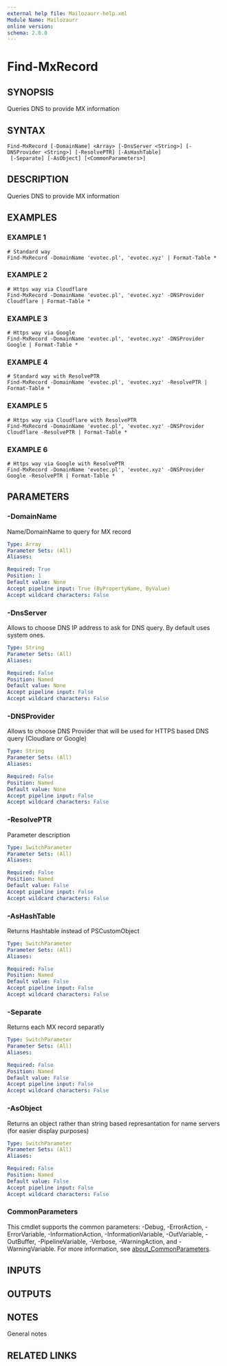 ```yaml
---
external help file: Mailozaurr-help.xml
Module Name: Mailozaurr
online version:
schema: 2.0.0
---
```


# Find-MxRecord

## SYNOPSIS
Queries DNS to provide MX information

## SYNTAX

```
Find-MxRecord [-DomainName] <Array> [-DnsServer <String>] [-DNSProvider <String>] [-ResolvePTR] [-AsHashTable]
 [-Separate] [-AsObject] [<CommonParameters>]
```

## DESCRIPTION
Queries DNS to provide MX information

## EXAMPLES

### EXAMPLE 1
```
# Standard way
Find-MxRecord -DomainName 'evotec.pl', 'evotec.xyz' | Format-Table *
```

### EXAMPLE 2
```
# Https way via Cloudflare
Find-MxRecord -DomainName 'evotec.pl', 'evotec.xyz' -DNSProvider Cloudflare | Format-Table *
```

### EXAMPLE 3
```
# Https way via Google
Find-MxRecord -DomainName 'evotec.pl', 'evotec.xyz' -DNSProvider Google | Format-Table *
```

### EXAMPLE 4
```
# Standard way with ResolvePTR
Find-MxRecord -DomainName 'evotec.pl', 'evotec.xyz' -ResolvePTR | Format-Table *
```

### EXAMPLE 5
```
# Https way via Cloudflare with ResolvePTR
Find-MxRecord -DomainName 'evotec.pl', 'evotec.xyz' -DNSProvider Cloudflare -ResolvePTR | Format-Table *
```

### EXAMPLE 6
```
# Https way via Google with ResolvePTR
Find-MxRecord -DomainName 'evotec.pl', 'evotec.xyz' -DNSProvider Google -ResolvePTR | Format-Table *
```

## PARAMETERS

### -DomainName
Name/DomainName to query for MX record

```yaml
Type: Array
Parameter Sets: (All)
Aliases:

Required: True
Position: 1
Default value: None
Accept pipeline input: True (ByPropertyName, ByValue)
Accept wildcard characters: False
```

### -DnsServer
Allows to choose DNS IP address to ask for DNS query.
By default uses system ones.

```yaml
Type: String
Parameter Sets: (All)
Aliases:

Required: False
Position: Named
Default value: None
Accept pipeline input: False
Accept wildcard characters: False
```

### -DNSProvider
Allows to choose DNS Provider that will be used for HTTPS based DNS query (Cloudlare or Google)

```yaml
Type: String
Parameter Sets: (All)
Aliases:

Required: False
Position: Named
Default value: None
Accept pipeline input: False
Accept wildcard characters: False
```

### -ResolvePTR
Parameter description

```yaml
Type: SwitchParameter
Parameter Sets: (All)
Aliases:

Required: False
Position: Named
Default value: False
Accept pipeline input: False
Accept wildcard characters: False
```

### -AsHashTable
Returns Hashtable instead of PSCustomObject

```yaml
Type: SwitchParameter
Parameter Sets: (All)
Aliases:

Required: False
Position: Named
Default value: False
Accept pipeline input: False
Accept wildcard characters: False
```

### -Separate
Returns each MX record separatly

```yaml
Type: SwitchParameter
Parameter Sets: (All)
Aliases:

Required: False
Position: Named
Default value: False
Accept pipeline input: False
Accept wildcard characters: False
```

### -AsObject
Returns an object rather than string based represantation for name servers (for easier display purposes)

```yaml
Type: SwitchParameter
Parameter Sets: (All)
Aliases:

Required: False
Position: Named
Default value: False
Accept pipeline input: False
Accept wildcard characters: False
```

### CommonParameters
This cmdlet supports the common parameters: -Debug, -ErrorAction, -ErrorVariable, -InformationAction, -InformationVariable, -OutVariable, -OutBuffer, -PipelineVariable, -Verbose, -WarningAction, and -WarningVariable. For more information, see [about_CommonParameters](http://go.microsoft.com/fwlink/?LinkID=113216).

## INPUTS

## OUTPUTS

## NOTES
General notes

## RELATED LINKS
